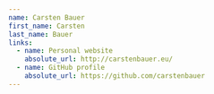 ```yaml
---
name: Carsten Bauer
first_name: Carsten
last_name: Bauer
links:
  - name: Personal website
    absolute_url: http://carstenbauer.eu/
  - name: GitHub profile
    absolute_url: https://github.com/carstenbauer
---
```


